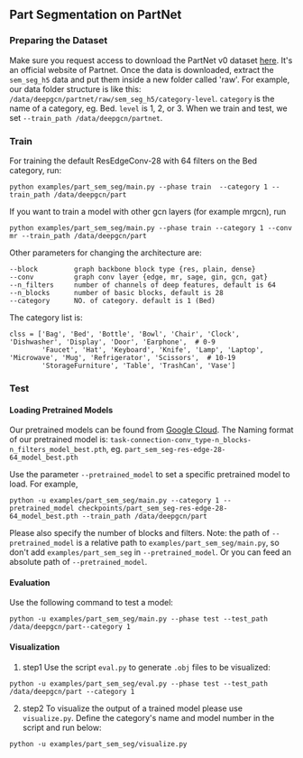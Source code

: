 ## Part Segmentation on PartNet

### Preparing the Dataset
Make sure you request access to download the PartNet v0 dataset [here](https://cs.stanford.edu/~kaichun/partnet/). It's an official website of Partnet. 
Once the data is downloaded, extract the `sem_seg_h5` data and put them inside a new folder called 'raw'. 
For example, our data folder structure is like this: `/data/deepgcn/partnet/raw/sem_seg_h5/category-level`. `category` is the name of a category, eg. Bed. `level` is 1, 2, or 3. When we train and test, we set `--train_path /data/deepgcn/partnet`.

### Train
For training the default ResEdgeConv-28 with 64 filters on the Bed category, run:
```
python examples/part_sem_seg/main.py --phase train  --category 1 --train_path /data/deepgcn/part
```
If you want to train a model with other gcn layers (for example mrgcn), run
```
python examples/part_sem_seg/main.py --phase train --category 1 --conv mr --train_path /data/deepgcn/part
```
Other parameters for changing the architecture are:
```
--block         graph backbone block type {res, plain, dense}
--conv          graph conv layer {edge, mr, sage, gin, gcn, gat}
--n_filters     number of channels of deep features, default is 64
--n_blocks      number of basic blocks, default is 28
--category      NO. of category. default is 1 (Bed)
```
The category list is:
```
clss = ['Bag', 'Bed', 'Bottle', 'Bowl', 'Chair', 'Clock', 'Dishwasher', 'Display', 'Door', 'Earphone',  # 0-9
        'Faucet', 'Hat', 'Keyboard', 'Knife', 'Lamp', 'Laptop', 'Microwave', 'Mug', 'Refrigerator', 'Scissors',  # 10-19
        'StorageFurniture', 'Table', 'TrashCan', 'Vase'] 
```
### Test

#### Loading Pretrained Models
Our pretrained models can be found from [Google Cloud](https://drive.google.com/open?id=15v_zDUMgpB6pf2F2_YJsDizeyHwe-7Oc).
The Naming format of our pretrained model is: `task-connection-conv_type-n_blocks-n_filters_model_best.pth`, eg. `part_sem_seg-res-edge-28-64_model_best.pth`

Use the parameter `--pretrained_model` to set a specific pretrained model to load. For example, 
```
python -u examples/part_sem_seg/main.py --category 1 --pretrained_model checkpoints/part_sem_seg-res-edge-28-64_model_best.pth --train_path /data/deepgcn/part
```
Please also specify the number of blocks and filters. 
Note: the path of `--pretrained_model` is a relative path to `examples/part_sem_seg/main.py`, so don't add `examples/part_sem_seg` in `--pretrained_model`. Or you can feed an absolute path of `--pretrained_model`. 

#### Evaluation
Use the following command to test a model:
```
python -u examples/part_sem_seg/main.py --phase test --test_path /data/deepgcn/part--category 1
```
#### Visualization
1. step1
Use the script `eval.py` to generate `.obj` files to be visualized:
```
python -u examples/part_sem_seg/eval.py --phase test --test_path /data/deepgcn/part --category 1
```
2. step2
To visualize the output of a trained model please use `visualize.py`.
Define the category's name and model number in the script and run below:
```
python -u examples/part_sem_seg/visualize.py
```
